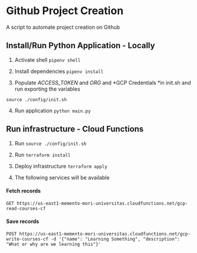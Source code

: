 # Github Project Creation

A script to automate project creation on Github

## Install/Run Python Application - Locally

1. Activate shell `pipenv shell`

2. Install dependencies `pipenv install`

3. Populate *ACCESS_TOKEN* and *ORG* and *GCP Credentials *in init.sh and run exporting the variables

  `source ./config/init.sh`

4. Run application `python main.py`

## Run infrastructure - Cloud Functions

1. Run `source ./config/init.sh`

2. Run `terraform install`

3. Deploy infrastructure `terraform apply`

4. The following services will be available

#### Fetch records

`GET https://us-east1-memento-mori-universitas.cloudfunctions.net/gcp-read-courses-cf`

#### Save records

```
POST https://us-east1-memento-mori-universitas.cloudfunctions.net/gcp-write-courses-cf -d '{"name": "Learning Something", "description": "What or why are we learning this"}'
```
